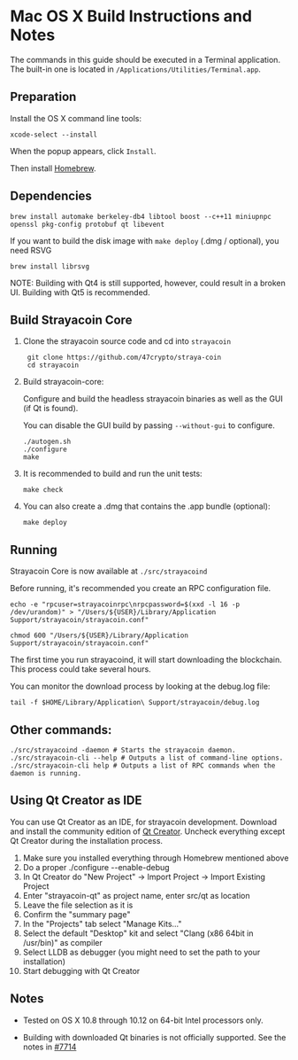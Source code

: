 Mac OS X Build Instructions and Notes
====================================
The commands in this guide should be executed in a Terminal application.
The built-in one is located in `/Applications/Utilities/Terminal.app`.

Preparation
-----------
Install the OS X command line tools:

`xcode-select --install`

When the popup appears, click `Install`.

Then install [Homebrew](https://brew.sh).

Dependencies
----------------------

    brew install automake berkeley-db4 libtool boost --c++11 miniupnpc openssl pkg-config protobuf qt libevent

If you want to build the disk image with `make deploy` (.dmg / optional), you need RSVG

    brew install librsvg

NOTE: Building with Qt4 is still supported, however, could result in a broken UI. Building with Qt5 is recommended.

Build Strayacoin Core
------------------------

1. Clone the strayacoin source code and cd into `strayacoin`

        git clone https://github.com/47crypto/straya-coin
        cd strayacoin

2.  Build strayacoin-core:

    Configure and build the headless strayacoin binaries as well as the GUI (if Qt is found).

    You can disable the GUI build by passing `--without-gui` to configure.

        ./autogen.sh
        ./configure
        make

3.  It is recommended to build and run the unit tests:

        make check

4.  You can also create a .dmg that contains the .app bundle (optional):

        make deploy

Running
-------

Strayacoin Core is now available at `./src/strayacoind`

Before running, it's recommended you create an RPC configuration file.

    echo -e "rpcuser=strayacoinrpc\nrpcpassword=$(xxd -l 16 -p /dev/urandom)" > "/Users/${USER}/Library/Application Support/strayacoin/strayacoin.conf"

    chmod 600 "/Users/${USER}/Library/Application Support/strayacoin/strayacoin.conf"

The first time you run strayacoind, it will start downloading the blockchain. This process could take several hours.

You can monitor the download process by looking at the debug.log file:

    tail -f $HOME/Library/Application\ Support/strayacoin/debug.log

Other commands:
-------

    ./src/strayacoind -daemon # Starts the strayacoin daemon.
    ./src/strayacoin-cli --help # Outputs a list of command-line options.
    ./src/strayacoin-cli help # Outputs a list of RPC commands when the daemon is running.

Using Qt Creator as IDE
------------------------
You can use Qt Creator as an IDE, for strayacoin development.
Download and install the community edition of [Qt Creator](https://www.qt.io/download/).
Uncheck everything except Qt Creator during the installation process.

1. Make sure you installed everything through Homebrew mentioned above
2. Do a proper ./configure --enable-debug
3. In Qt Creator do "New Project" -> Import Project -> Import Existing Project
4. Enter "strayacoin-qt" as project name, enter src/qt as location
5. Leave the file selection as it is
6. Confirm the "summary page"
7. In the "Projects" tab select "Manage Kits..."
8. Select the default "Desktop" kit and select "Clang (x86 64bit in /usr/bin)" as compiler
9. Select LLDB as debugger (you might need to set the path to your installation)
10. Start debugging with Qt Creator

Notes
-----

* Tested on OS X 10.8 through 10.12 on 64-bit Intel processors only.

* Building with downloaded Qt binaries is not officially supported. See the notes in [#7714](https://github.com/bitcoin/bitcoin/issues/7714)
